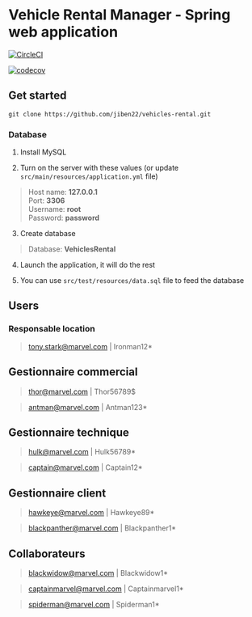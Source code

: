 # Vehicle Rental Manager - Spring web application

[![CircleCI](https://circleci.com/gh/jiben22/vehicles-rental/tree/front.svg?style=svg)](https://circleci.com/gh/jiben22/vehicles-rental/tree/front)

[![codecov](https://codecov.io/gh/jiben22/vehicles-rental/branch/front/graph/badge.svg)](https://codecov.io/gh/jiben22/vehicles-rental/branch/front)

## Get started

`git clone https://github.com/jiben22/vehicles-rental.git`

### Database

1. Install MySQL

2. Turn on the server with these values (or update `src/main/resources/application.yml` file)
> Host name: **127.0.0.1** \
> Port: **3306** \
> Username: **root** \
> Password: **password**

3. Create database
> Database: **VehiclesRental**

4. Launch the application, it will do the rest

5. You can use `src/test/resources/data.sql` file to feed the database

## Users

### Responsable location

> tony.stark@marvel.com | Ironman12*

## Gestionnaire commercial

> thor@marvel.com | Thor56789$

> antman@marvel.com | Antman123*

## Gestionnaire technique

> hulk@marvel.com | Hulk56789*

> captain@marvel.com | Captain12*

## Gestionnaire client

> hawkeye@marvel.com | Hawkeye89*

> blackpanther@marvel.com | Blackpanther1*

## Collaborateurs

> blackwidow@marvel.com | Blackwidow1*

> captainmarvel@marvel.com | Captainmarvel1*

> spiderman@marvel.com | Spiderman1*
